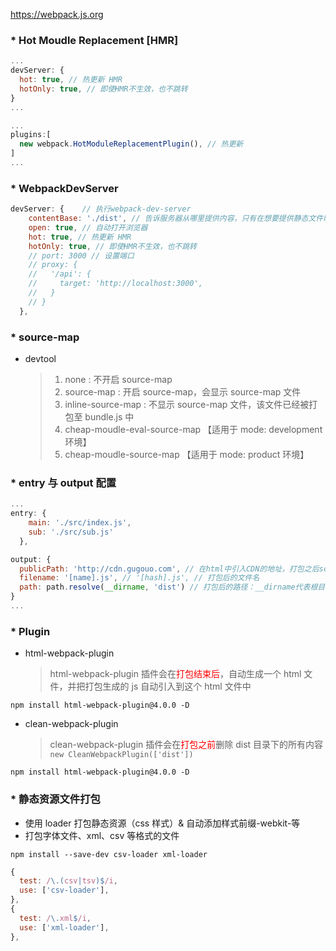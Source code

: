 https://webpack.js.org

### \* Hot Moudle Replacement [HMR]

```javascript
...
devServer: {
  hot: true, // 热更新 HMR
  hotOnly: true, // 即使HMR不生效，也不跳转
}
...

...
plugins:[
  new webpack.HotModuleReplacementPlugin(), // 热更新
]
...
```

### \* WebpackDevServer

```JavaScript
devServer: {    // 执行webpack-dev-server
    contentBase: './dist', // 告诉服务器从哪里提供内容，只有在想要提供静态文件时才需要
    open: true, // 自动打开浏览器
    hot: true, // 热更新 HMR
    hotOnly: true, // 即使HMR不生效，也不跳转
    // port: 3000 // 设置端口
    // proxy: {
    //   '/api': {
    //     target: 'http://localhost:3000',
    //   }
    // }
  },
```

### \* source-map

- devtool
  > 1. none : 不开启 source-map
  > 2. source-map : 开启 source-map，会显示 source-map 文件
  > 3. inline-source-map : 不显示 source-map 文件，该文件已经被打包至 bundle.js 中
  > 4. cheap-moudle-eval-source-map 【适用于 mode: development 环境】
  > 5. cheap-moudle-source-map 【适用于 mode: product 环境】

### \* entry 与 output 配置

```javascript
...
entry: {
    main: './src/index.js',
    sub: './src/sub.js'
  },

output: {
  publicPath: 'http://cdn.gugouo.com', // 在html中引入CDN的地址，打包之后script会自动拼接上该地址
  filename: '[name].js', // '[hash].js', // 打包后的文件名
  path: path.resolve(__dirname, 'dist') // 打包后的路径：__dirname代表根目录
}
...
```

### \* Plugin

- html-webpack-plugin
  > html-webpack-plugin 插件会在<font color="red">打包结束后</font>，自动生成一个 html 文件，并把打包生成的 js 自动引入到这个 html 文件中

```npm
npm install html-webpack-plugin@4.0.0 -D
```

- clean-webpack-plugin
  > clean-webpack-plugin 插件会在<font color="red">打包之前</font>删除 dist 目录下的所有内容
  > `new CleanWebpackPlugin(['dist'])`

```npm
npm install html-webpack-plugin@4.0.0 -D
```

### \* 静态资源文件打包

- 使用 loader 打包静态资源（css 样式）& 自动添加样式前缀-webkit-等
- 打包字体文件、xml、csv 等格式的文件

```npm
npm install --save-dev csv-loader xml-loader
```

```javascript
{
  test: /\.(csv|tsv)$/i,
  use: ['csv-loader'],
},
{
  test: /\.xml$/i,
  use: ['xml-loader'],
},
```
